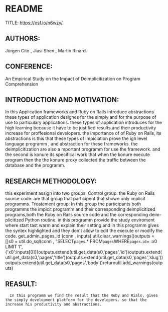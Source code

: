 # README
TITLE:
https://osf.io/n6wzy/

## AUTHORS:
Jürgen Cito ,  Jiasi Shen ,  Martin Rinard.

## CONFERENCE:
An Empirical Study on the Impact of Deimplicitization on Program Comprehension

## INTRODUCTION AND MOTIVATION:
In this Application frameworks and Ruby on Rails  introduce abstractions these types of application designes for the simply and for the purpose of use to particulary applications.
these types of application introduces for the high learning because it have to be justified results.and their productivity increase for proffesional developers.
             the importance of of Ruby on Rails, its abstractions is this that these types of impiciation prove the igh level language programm , and abstraction for these frameworks. the deimplicitization are also a mportant programm for use the framework. and the second is konure its specifical work that when the konure execute program then the the konure proxy collected the traffic between the database and the programm. 
## RESEARCH METHODOLOGY:
this experiment assign into two groups.
Control group:
            the  Ruby on Rails source code. are that group that participent that shown only implicit programms.
 Treatement group:
            In this group the participants both programms the impicit programm and their corresponding deimplicitized programs,both the Ruby on Rails source code and the corresponding deim-plicitized Python routine.
            in this programm provide the study enviroment where start tast warm and explain their setting and in this programm gives the syntex highlighted and they don't allow to edit the execute or modify the code.
get_admin_pages_id (conn , inputs):util.clear_warnings()outputs = []s0 = util.do_sql(conn , "SELECT`pages`.*  FROM`pages`WHERE`pages`.`id`= :x0 LIMIT 1", {'x0':inputs[0]})outputs.extend(util.get_data(s0,'pages','id'))outputs.extend(util.get_data(s0,'pages','title'))outputs.extend(util.get_data(s0,'pages','slug'))outputs.extend(util.get_data(s0,'pages','body'))returnutil.add_warnings(outputs)

## REASULT:
      In this programm we find the result that the Ruby and Rials, gives the simply development platform for the developers. so that the increase his productivity and abstractions.
